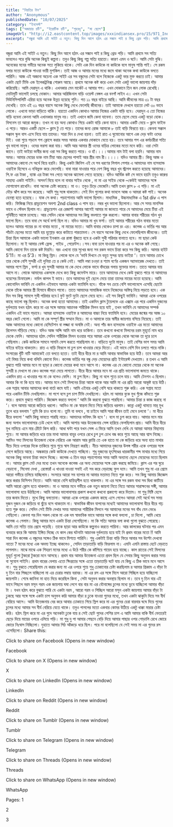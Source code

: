 ```yaml
---
title: "নিয়তির টান"
author: "Anonymous"
publishedDate: "10/07/2025"
category: "ইনসেস্ট"
tags: ["অজাচার চটি", "ইরোটিক চটি", "গৃহবধূ", "মা ছেলে"]
imageUrl: "http://i2.eastcontent.top/images/xxxindiansex.pro/15/971_Indian.jpg"
excerpt: "বন্ধুরা আমি এই সাইট এ নতুন। কিছু দিন আগে হঠাৎ এর সন্ধান পাই র কিছু থ্রেড পড়ি। আমি প্রথমে সব সত্যি ভাবলেও পরে বুঝি অনেক কিছুই কল্পনা। তবুও কিছু কিছু গল্প সত্যি হয়তো। কারণ এমন ও ঘটে। আমি সেটা বুঝি। অন..."
---
```


বন্ধুরা আমি এই সাইট এ নতুন। কিছু দিন আগে হঠাৎ এর সন্ধান পাই র কিছু থ্রেড পড়ি। আমি প্রথমে সব সত্যি ভাবলেও পরে বুঝি অনেক কিছুই কল্পনা। তবুও কিছু কিছু গল্প সত্যি হয়তো। কারণ এমন ও ঘটে। আমি সেটা বুঝি। অনেকের মনের গভীরে অনেক সত্য লুকিয়ে থাকে। সেটা এক দিন কাউকে না কাউকে বলে মানুষ শান্তি পাই। সে রকম বলার মতো কাউকে পাওয়া ভারী মুশকিল। তাই আজ ও আমার মনের মধ্যে জমে থাকা অনেক কথা কাউকে বলতে পারিনি। আজ এই অজানা অচেনা এক সাইট এর সব বন্ধুদের সেটা বলে নিজেকে একটু ভার মুক্ত করতে চাই।
আমার একটা ছোট টিভি এন্ড ইলেকট্রনিক্স শোরুম আছে। প্রথমে অনেক কষ্ট করে এখন সেটা একটু ভালো জায়গায় দাঁড় করিয়েছি। আমি দেরাদুন এ থাকি। এখনকার মেন মার্কেট এ আমার শপ। এখন দোকানে তিন জন লোক রেখেছি। মোটামুটি ভালোই চলছে দোকান।
আমার অরিজিনাল বাড়ি ওয়েস্ট বেঙ্গল এর বনগাঁ লাইন এ। এখন সেটা মিউনিসিপালিটি এরিয়া হয়ে অনেক উন্নত হয়েছে শুনি। গত ১১ বছর বাইরে আছি। আমি জীবনের মাত্র ৩১ টা বছর দেখেছি। তবে এই ৩১ বছর বয়সে অনেক কিছু দেখে ফেলেছি জীবনের। তাই আমাকে দেখলে হয়তো লেট ৩০ ভাবে লোকে। এখনো ভাড়া বাড়িতে থাকি। হয়তো একদিন কোথাও আমার নিজের একটা বাড়ি হবে। দেরাদুন এ তো নিজের বাড়ি হবেনা কেননা আমি এখানকার মানুষ নয়। তাই এখানে জমি কেনা যাবেনা। তবে ছেলে মেয়ে একটু বড়ো হোক। বিসনেস তা আরো জমুক। তখন না হয় অন্য কোথাও গিয়ে একটা বাড়ি কেনা যাবে। আমার একটি মেয়ে – ক্লাস ফাইভ এ পড়ে। আরও একটি ছেলে – ক্লাস টু তে পড়ে। তাদের জন্য রোজ আমাকে ৮ তাই বাড়ি ফিরতে হয়। কেননা সক্কাল সক্কাল স্কুল বাস এসে নিয়ে যায় তাদের। সারা দিন র দেখা হয়না। তাই রাত এ ঘুমোনোর আগে এক দেড় ঘন্টা ওদের দিই। ওরা শুয়ে পড়লে শপ ক্লোসে করার সময় আবার একবার দোকানে যেতে হয়। তবে আমার শপ এর কর্মচারীরা সত্যি খুব ভালো মানুষ। ওদের ভরসা করা যায়। আমি আর আমার স্ত্রী ওদের বাড়ির লোকের মতো মনে করি। ওরা সেটা জানে। তাই ভাইয়া ভাবীর জন্য ওরা সব কিছু করতে পারে।
ও হাঁ।।।।আমার নাম টাই বলা হয়নি। আমার নাম অমর। আমার মেয়ের ডাক নাম টিয়া আর ছেলের পাপাই আর স্ত্রীর নাম রী।।।।।
যদিও আমার স্ত্রী। কিন্তু আজ ও আমাদের কোনো সে অর্থে বিয়ে হয়নি। কিন্তু একটা জিনিস এই যে সব ধরণের লিগাল পেপার এ আমাদের নাম হাসব্যান্ড ওয়াইফ হিসেবে এ নথিভুক্ত করে ফেলেছি। বাবা মারা যাওয়ার পরে বেশ কিছু বছর খুব স্ট্রাগল করতে হয়েছে আমাদের। পি.ফ এর টাকা , ব্যাঙ্ক এর টাকা সব পেতে অনেক ঝামেলা পেতে হয়েছে। যদিও আর্থিক কষ্ট সে ভাবে হয়নি তবুও কারুর সাহায্য একটা পাইনি। অসবর্ণ বিয়ে বলে না বাবার সাইড থেকে , না মা এর সাইড থেকে –কেউই আমাদের সঙ্গে যোগাযোগ রাখেনি। বাবা অনেক চেষ্টা করেছে। মা ও। তবুও চিড়ে ভেজেনি।আমি তখন ক্লাস ৮ এ পড়ি। মা এই দৌড় ঝাঁপ করে সব করেছে। আমি শুধু সঙ্গে থাকতাম। সেই দিন গুলোর কথা ভাবলে আজ ও আমরা কষ্ট পাই। অনেক হেনস্থা হতে হয়েছে।। যাক সে কথা। পড়াশোনায় আমি ভালো ছিলাম। মাধ্যমিক , উচ্চমাধ্যমিক এ 1st div এ পাস করি। ফিজিক্স নিয়ে গ্রাডুয়েশন অবশ্য 2nd class এ পাস হয়। নম্বর খুব ভালো ছিলোনা। আর সে সময় মানসিক ভাবে ও স্টেবল ছিলাম না। গ্রাডুয়েশন এর রেজাল্ট আসার আগেই আমার মা জানতে পারে যে আমাদের মেয়ে টিয়া এই পৃথিবীতে আস্তে চলেছে। আর সেদিন থেকে আমাদের সব কিছু বদলাতে শুরু করলো।
আমার বাবার শরীরের গঠন খুব ভালো ছিল। তবে বাবা সে অর্থে ফর্সা ছিল না। যদিও আমার মা খুব ফর্সা। তাই আমার শরীরের গঠন বাবার মতো হলেও আমার গায়ের রং না বাবার মতো , না মায়ের মতো। আমি বাবার থেকেও চাপা রং এর। কলেজ এ ভর্তির পর আর পাঁচটা ছেলের মতো আমি হয় হুল্লোড় করে কাটাতে পারতামনা। সে বয়সে অনেক কিছু দেখে ফেলেছিলাম জীবনের। তাই চিন্তা ছিল আমাকে একটা ভালো ইনকাম এর রাস্তা খুঁজতে হবে র একটা সুখী পরিবার বানাতে হবে। মা ছাড়া কেউ ছিলোনা। মা ই আমার বেস্ট ফ্রেন্ড , গাইড , পেরেন্টস।।সব।বাবা চলে যাওয়ার পর মা এর ও অনেক কষ্ট গেছে। আমি কোনো দিন তাকে কষ্ট দিয়নি। বরং এখনো তার সুখের জন্য সব রকম ভাবে চিন্তা করে সব কিছু করি।
আমার হাইট 5’11। মা এর 5’3। মা কিন্তু স্লিম। লোকে বলে যে ‘ভাবি দিখনে মে বহুত সুন্দর হ্যায় ভাইয়া ‘। তবে আমার চোখে তার থেকে বেশি সুন্দরী এই দুনিয়া তে র কেউ নেই। আমি লম্বা চওড়া র শ্যাম বর্ণের একজন অ্যাভারেজ দেখতে। তাই আমার পশে স্লিম , ফর্সা র খুব সুন্দরী আমার মা কে দেখে লোকে ভাবে বাঁদরের গলায় মুক্তোর মালা। তাতে আমার যায় আসে না। লোকে আমাদের একসঙ্গে দেখে কত কিছু কমেন্টস মারে। তবে আমাদের দেখে কেউ বুঝতে পারে না আমাদের বয়েসের ডিফারেন্স। নর্মাল কাপল ই ভাবে। তবে আমাদের দুই ছেলে মেয়ে তারা তাদের মায়ের মতো হয়েছে।
আমি কোনোদিন ভাবিনি যে একদিন এইভাবে আমার একটা ফ্যামিলি হবে। যাঁকে সব চেয়ে বেশি ভালোবেসে এসেছি ছোটো থেকে তাঁকে আমার স্ত্রী হিসাবে জীবনে পাবো। তাতে আমাদের সামাজিক ভাবে নিজেদের অস্তিত্ব নিয়ে লড়তে হবে। এক দিন সব কিছু সামলে সুখী পরিবার হবে l ফুট ফুটে দুটো ছেলে মেয়ে হবে। এই সব কিছুই ভাবিনি। আমরা একে ওপরের কাছে ভালো বন্ধু ছিলাম। অনেক কথা হতো আমাদের। তাই একদিন ক্লাস টুয়েলভে এর এক্সাম এর পরে একদিন দুজনের দুর্বলতায় যখন হঠাৎ করে মা এর সঙ্গে আমার আচানক শারীরিক মিলন হয়ে যাই , তখন ভাবিনি যে আমাদের সম্পর্ক একদিন এই ভাবে গড়াবে। আমরা হাসব্যান্ড ওয়াইফ র আমাদের বাচ্চা নিয়ে ফ্যামিলি হবে। মেয়ের জন্মের পর আজ ১০ বছর কেটে গেলো। আমি মা কে সম্পূর্ণ স্ত্রীর সম্মান দিয়ে। মা ও আমাকে তার স্বামীর জায়গায় বসিয়ে নিয়েছে। তাই আজ আমাদের মধ্যে কোনো হেসিটেশন বা লজ্জা বা অস্বস্তি নেই। অন্য পাঁচ জন হাসব্যান্ড ওয়াইফ এর মতো আমাদের রিলেসন দাঁড়িয়ে গেছে। যদিও আজ অব্দি আমি নাম ধরে ডাকিনা। তবে কখনো কখনো মিলনের চরম মুহূর্তে নাম ধরে ডেকে ফেলি।
আমাদের হঠাৎ সেদিন শারীরিক মিলন হওয়ার পরে আমরা একে ওপরের থেকে অনেক তা দূরে চলে গেছিলাম। কেউ কাউকে সামনে সামনি ফেস করতে পারছিলাম না। বাড়িতে দুটো মানুষ। তাই বেশির ভাগ সময় আমি বাইরে বাইরে থাকতাম। রাত এ বাড়ি ফিরলে মা চুপ চাপ খাওয়ার বেড়ে দিতো। এই ভাবে বেশি দিন চলতে পারে নাকি। সংসারের খুঁটি নাটি আমাকেই তো বলতে হতো। তাই ধীরে ধীরে মা র আমি আবার স্বাভাবিক হয়ে উঠি। তবে আমরা আর ওই বিষয় নিয়ে কথা বলিনি কোনো দিন। কলেজ ভর্তির পর বন্ধু দেড় মেয়েদের প্রতি ইন্টারেস্ট দেখতাম। র তখন এ আমি বুঝতে পারি আমার মনে মা ছাড়া র কোনো মেয়ের কথা মনে আসে না। কলেজ এর যে কোনো মেয়ের থেকে মা অনেক সুন্দরী র দেখলে মা কেও কলেজ পড়া মেয়ে লাগতো। ধীরে ধীরে আমার মনে মা এর প্রতি ভালোবাসা জমতে থাকে। একদিন রাত এ খাওয়ার পর মা কে বলেও ফেলি। মা চুপ ছিল। কিছু না বলে শুতে চলে যায়। আমি টেনশন এ ছিলাম। আবার কি না কি হয়ে যায়। আমার মনে সেই মিলনের চিন্তা আস্তে থাকে আর আমি মা এর প্রতি আরো আকৃষ্ট হয়ে উঠি। এক সপ্তাহ আবার আমাদের কথা বার্তা কমে যাই। আমি এইবার একটু বেশি ঘরে থাকতে শুরু করি। এক সপ্তাহ মতো পরে একদিন টিভি দেখছিলাম। মা পশে বসে চুপ চাপ টিভি দেখছিলো। হঠাৎ মা আমার বুকে মুখ গুঁজে কাঁদতে শুরু করে। প্রথমে বুঝতে পারিনি। জিজ্ঞেস করতে বললো ‘ আমি কি করবো বুঝতে পারছিনা। আমার চিন্তা র কাজ করছে না ‘। বলে আমায় আরো জড়িয়ে ধরলো। আমিও মা কে স্বান্তনা দিতে গিয়ে জড়িয়ে ধরলাম। কান্না একটু থামতে মার্ মুখ তুলে ধরে বললাম ‘ তুমি কি চাও বলো মা। তুমি যা বলবে , যা চাইবে আমি সারা জীবন তাই মেনে চলবো ‘। মা ধীরে ধীরে বললো ‘ আমি কিছু ভাবতে পারছি নারে। আমাদের ভবিষৎ কি হবে ‘। বলে মা চুপ করে যায়। আমার মনে মার জন্য অগাধ ভালোবাসার ঢেউ খেলে যাই। আমি আশায় আর উত্তেজনায় সেন্স হারিয়ে ফেলছিলাম প্রায়। আমি ধীরে ধীরে মুখ নামিয়ে এনে মার ঠোঁটে কিস করি। আধা ঘন্টা পরে যখন সেন্স এ ফিরে আসি তখন দেখি যে আমরা আমার বিছানায় শুয়ে। মা আমার জড়িয়ে ধরে তার মাথা আমার বাহুর ওপরে রেখে চুপ চুপ চোখ বন্ধ করে শুয়ে আছে আর শ্বাস নিচ্ছে। আমিও সদ্য মিলনের উত্তেজনা থেকে বেরিয়ে এক আরাম আর ক্লান্তি তে এক হাতে মা কে জড়িয়ে ধরে অন্য হাত মাথার নীচে দিয়ে ওপরের দিকে তাকিয়ে শুয়ে শুয়ে স্বাস নিয়ন্ত্রণ করছি। নীচে আমাদের দুজনের উলঙ্গ শরীর একে ওপরের সঙ্গে লেগে জড়িয়ে আছে। অন্ধকারে কেউ কাউকে দেখতে পাচ্ছিনা। শুধু দুজনের হৃৎপিণ্ডের ধারকানীর শব্দ মাথার মধ্যে গিয়ে অনেক কিছু ভাবনা চিন্তা বদলে দিচ্ছে।
কলেজ এ তিন বছর পড়াশোনার সময় আমি অন্যান্য ছেলে মেয়েদের মতো ছিলাম না। আমার ক্লাস মেট দের মধ্যে তখন অনেকে কলেজ এর অন্য মেয়েদের সঙ্গে প্রেম করছে জমিয়ে। ক্লাস এর পর ঘুরে বেড়ানো , সিনেমা দেখা , রেস্তোরাঁ এ খাওয়া দাওয়া সবাই এই সব করে বেড়াচ্ছে ফুল দমে। আমি তখন শুধু মা এর প্রেমে আরো গভীরে তলিয়ে যাচ্ছিলাম।
সংসারে আরো সব ব্যাপার মা আমার মতামত নিতে শুরু করে। সব কিছু আমায় জিজ্ঞেস করে করার ডিসিশন নিতো। আমি আরো বেশি দ্বায়িত্বশীল হতে থাকলাম। মা এর সঙ্গে সব রকম বাধা সব দ্বিধা কাটিয়ে আমি আরো ক্লোস হতে থাকলাম। মা ও আমার মনে গভীরে এক নতুন জায়গা নিতে নিতে আমার সারাক্ষনের সঙ্গী, আমার ভালোবাসা হয়ে উঠছিলো।
আমি আমার ভালোবাসার প্রকাশ কখনো কখনো প্রকাশ্যে করে দিতাম। মা শুধু মিষ্টি হেসে তার জবাব দিতো। মুখে কিছু বলতোনা। আমরা একে ওপরের একদম কাছে এসে গেলেও আমরা সেই অর্থে সব সময় দুজন দুজন কে জড়িয়ে বা ছুঁয়ে বসে থাকতাম না। স্বাভাবিক জীবন যাপনের মধ্যেই আমাদের ভালোবাসা ধীরে ধীরে গাঢ় হতে শুরু করে।
সেদিন সেই টিভি দেখার সময় আমাদের শারীরিক মিলনে পর আমাদের মনের সব বাঁধ যেন ভেঙে গেছিলো। কেননা পর দিন সকল থেকে মা এক দম স্বাভাবিক ভাবে আমার সঙ্গে কথা বললো , চা দিলো , আমি খেয়ে কলেজ এ গেলাম। কিন্তু আমার মনে একটা চিন্তা লেগেছিলো। মা কি সত্যি আমার বলা কথা গুলো বুঝতে পেরেছে। আমি তো সত্যি তার প্রেমে পড়েছি। তাকে ছাড়া আর কাউকে কল্পনাও করতে পারিনা। আর কালকের ঘটনার পর এমন ব্যবহার করে কি আমায় ইঙ্গিত দিচ্ছে যে কাল কের ঘটনাটা আচানক দুর্বলতায় হয়ে যাই নি প্রথম বারের মতো !! আমি সারা দিন কলেজ এ বন্ধুদের সঙ্গেও ঠিক ভাবে মিশতে পারিনি। শুধু একটাই চিন্তা বাড়ি ফিরে আবার সব উল্টো দেখবো নাতো ?
মনের মধ্যে এক অদম্য ইচ্ছে থাকলেও , সেদিন তাড়াতাড়ি বাড়ি ফিরলাম না। এমনি এমনি রাস্তায় হেটে বেড়াতে লাগলাম। মাঝে মাঝে এক শিহরণ মনের মধ্যে এ উঠে শরীর কে কাঁপিয়ে গায়েব হয়ে যাচ্ছে। কাল রাতের সেই মিলনের মুহূর্ত গুলো টুকরো টুকরো মনে আসছে। প্রথম বার আমার উত্তেজনা এতো প্রবল ছিল যে সেবার কিছু অনুভব করার সময় বা সুযোগ পাইনি। প্রথম বারের বেলায় এতো ক্ষিপ্রতার সঙ্গে এতো তাড়াতাড়ি ঘটে যায় যে কিছু এ ঠিক ভাবে মনে আসে না। শুধু বুঝতে পেরেছিলাম যে করার জন্য মা এর ওপরে শুয়ে শুধু ঢোকানোর চেষ্টা করছিলাম র আমার প্রিকাম এ বাঁড়া টা দু তিন বার পিচ্ছলে যাচ্ছিলো মা এর চেরার লম্বায় বরাবর। মা এর রস এর সঙ্গে মিলে আরো পিচ্ছিল হয়ে যাচ্ছিলো জায়গাটা। শেষে জানিনা মা হাত দিয়ে করেছিল কিনা , সেটা অনুভব করার অবস্থায় ছিলাম না। তবে দু তিন বার এই ভাবে পিছলে নরম মসৃন গরম এক জায়গায় ঘষা লেগে বার বার মা এর যৌনাঙ্গের চুলের মধ্যে ডুবে যাচ্ছিলো আমার বাঁড়া টা । যখন হঠাৎ করে বুঝতে পারি যে একটা নরম , আরো গরম ও পিচ্ছিল আরো মসৃন একটা জায়গায় আমার বাঁড়া টা ঢুকছে আর সঙ্গে সঙ্গে একটা চাপ অনুভব করি আমার বাঁড়া র ঢুকে যাওয়া গুদের মধ্যে, তখন একটা ঝাকুনি দিয়ে সব বীর্য বেরিয়ে আসে। আমি উত্তেজনায় বের করে আবার ঢোকাতে গিয়ে স্লিপ করে মা এর গুদের চেরা বারবার ঘষে দিয়ে গুদের চুলের মধ্যে আমার সব বীর্য বেরিয়ে যেতে থাকে।
তবুও পাগলের মতো একবার কোমর উঠিয়ে একটু ধাক্কা মারার চেষ্টা করি। হঠাৎ স্লিপ করে মা এর গুদে অনেকটা ঢুকে যায় র সেই ছোট গুদের পেশির চাপ এ আমি আমার বাকি বীর্য ভেতরেই ছেড়ে দিয়ে মায়ের ওপরে এলিয়ে পড়ি। মা শুধু দু পা আমার পেছনে বেড়ি দিয়ে আমার পাছার ওপর গোড়ালি রেখে জোরে জোরে নিঃস্বাস নিচ্ছিলো। দুহাতে আমার পিঠ আঁকড়ে ধরে ছিল। পরে মা বলেছিলো যে সেই সময় মা এর গুদের রস এসেছিলো।
Share this:


Click to share on Facebook (Opens in new window)


Facebook




Click to share on X (Opens in new window)


X




Click to share on LinkedIn (Opens in new window)


LinkedIn




Click to share on Reddit (Opens in new window)


Reddit




Click to share on Tumblr (Opens in new window)


Tumblr




Click to share on Telegram (Opens in new window)


Telegram




Click to share on Threads (Opens in new window)


Threads




Click to share on WhatsApp (Opens in new window)


WhatsApp


Pages: 
1
 
2
 
3
